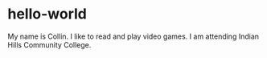 # hello-world

My name is Collin. I like to read and play video games.
I am attending Indian Hills Community College.
